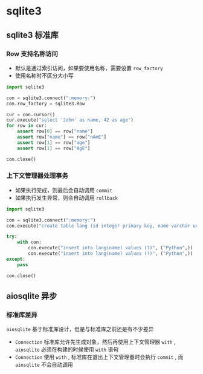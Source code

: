 # sqlite3

## sqlite3 标准库


### Row 支持名称访问

- 默认是通过索引访问，如果要使用名称，需要设置 `row_factory`
- 使用名称时不区分大小写

``` py hl_lines='4'
import sqlite3

con = sqlite3.connect(":memory:")
con.row_factory = sqlite3.Row

cur = con.cursor()
cur.execute("select 'John' as name, 42 as age")
for row in cur:
    assert row[0] == row["name"]
    assert row["name"] == row["nAmE"]
    assert row[1] == row["age"]
    assert row[1] == row["AgE"]

con.close()
```

### 上下文管理器处理事务

- 如果执行完成，则最后会自动调用 `commit`
- 如果执行发生异常，则会自动调用 `rollback`

``` py
import sqlite3

con = sqlite3.connect(":memory:")
con.execute("create table lang (id integer primary key, name varchar unique)")

try:
    with con:
        con.execute("insert into lang(name) values (?)", ("Python",))
        con.execute("insert into lang(name) values (?)", ("Python",))
except:
    pass

con.close()
```


## aiosqlite 异步


### 标准库差异

`aiosqlite` 基于标准库设计，但是与标准库之前还是有不少差异

- `Connection` 标准库允许先生成对象，然后再使用上下文管理器 `with` , `aiosqlite` 必须在构建的时候使用 `with` 语句
- `Connection` 使用 `with` , 标准库在退出上下文管理器时会执行 `commit` , 而 `aiosqlite` 不会自动调用

